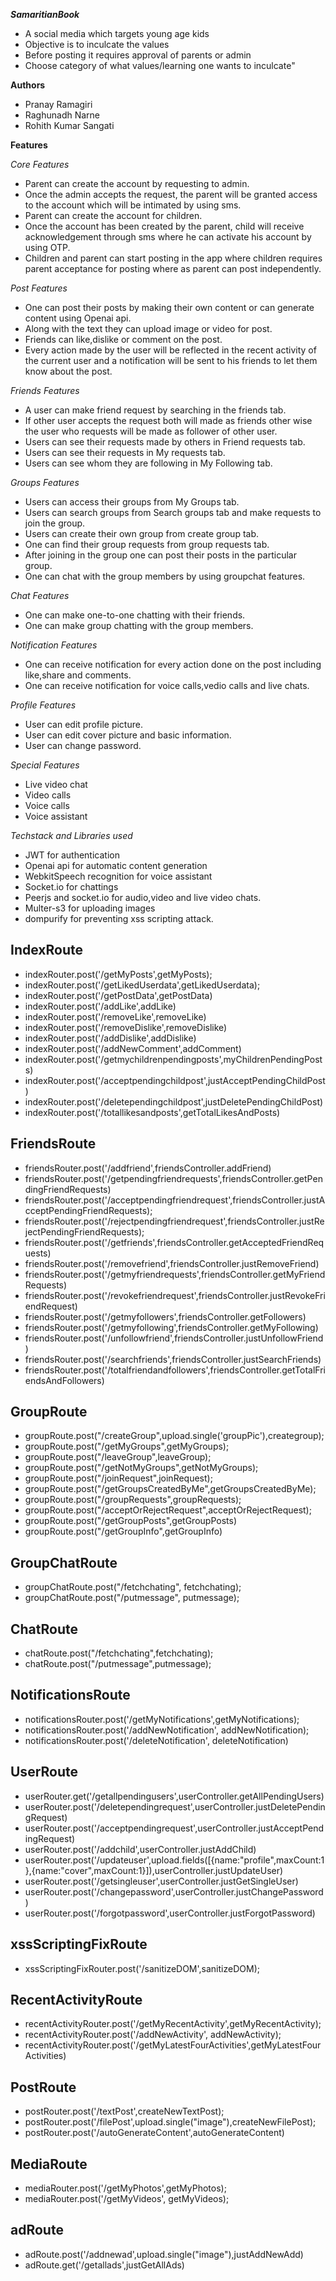 ***SamaritianBook***

- A social media which targets young age kids
- Objective is to inculcate the values
- Before posting it requires approval of parents or admin
- Choose category of what values/learning one wants to inculcate"

**Authors**

- Pranay Ramagiri
- Raghunadh Narne
- Rohith Kumar Sangati

**Features**

*Core Features*
- Parent can create the account by requesting to admin.
- Once the admin accepts the request, the parent will be granted access to the account which will be intimated by using sms.
- Parent can create the account for children.
- Once the account has been created by the parent, child will receive acknowledgement through sms where he can activate his account by using OTP.
- Children and parent can start posting in the app where children requires parent acceptance for posting where as parent can post independently.

*Post Features*

- One can post their posts by making their own content or can generate content using Openai api.
- Along with the text they can upload image or video for post.
- Friends can like,dislike or comment on the post.
- Every action made by the user will be reflected in the recent activity of the current user and a notification will be sent to his friends to let them know about the post.

*Friends Features*

- A user can make friend request by searching in the friends tab.
- If other user accepts the request both will made as friends other wise the user who requests will be made as follower of other user.
- Users can see their requests made by others in Friend requests tab.
- Users can see their requests in My requests tab.
- Users can see whom they are following in My Following tab.

*Groups Features*

- Users can access their groups from My Groups tab.
- Users can search groups from Search groups tab and make requests to join the group.
- Users can create their own group from create group tab.
- One can find their group requests from group requests tab.
- After joining in the group one can post their posts in the particular group.
- One can chat with the group members by using groupchat features.

*Chat Features*

- One can make one-to-one chatting with their friends.
- One can make group chatting with the group members.

*Notification Features*

- One can receive notification for every action done on the post including like,share and comments.
- One can receive notification for voice calls,vedio calls and live chats.

*Profile Features*

- User can edit profile picture.
- User can edit cover picture and basic information.
- User can change password.

*Special Features*

- Live video chat
- Video calls
- Voice calls
- Voice assistant

*Techstack and Libraries used*

- JWT for authentication
- Openai api for automatic content generation
- WebkitSpeech recognition for voice assistant
- Socket.io for chattings
- Peerjs and socket.io for audio,video and live video chats.
- Multer-s3 for uploading images
- dompurify for preventing xss scripting attack.




## IndexRoute

* indexRouter.post('/getMyPosts',getMyPosts);
* indexRouter.post('/getLikedUserdata',getLikedUserdata);
* indexRouter.post('/getPostData',getPostData)
* indexRouter.post('/addLike',addLike)
* indexRouter.post('/removeLike',removeLike)
* indexRouter.post('/removeDislike',removeDislike)
* indexRouter.post('/addDislike',addDislike)
* indexRouter.post('/addNewComment',addComment)
* indexRouter.post('/getmychildrenpendingposts',myChildrenPendingPosts)
* indexRouter.post('/acceptpendingchildpost',justAcceptPendingChildPost)
* indexRouter.post('/deletependingchildpost',justDeletePendingChildPost)
* indexRouter.post('/totallikesandposts',getTotalLikesAndPosts)

## FriendsRoute

* friendsRouter.post('/addfriend',friendsController.addFriend)
* friendsRouter.post('/getpendingfriendrequests',friendsController.getPendingFriendRequests)
* friendsRouter.post('/acceptpendingfriendrequest',friendsController.justAcceptPendingFriendRequests);
* friendsRouter.post('/rejectpendingfriendrequest',friendsController.justRejectPendingFriendRequests);
* friendsRouter.post('/getfriends',friendsController.getAcceptedFriendRequests)
* friendsRouter.post('/removefriend',friendsController.justRemoveFriend)
* friendsRouter.post('/getmyfriendrequests',friendsController.getMyFriendRequests)
* friendsRouter.post('/revokefriendrequest',friendsController.justRevokeFriendRequest)
* friendsRouter.post('/getmyfollowers',friendsController.getFollowers)
* friendsRouter.post('/getmyfollowing',friendsController.getMyFollowing)
* friendsRouter.post('/unfollowfriend',friendsController.justUnfollowFriend)
* friendsRouter.post('/searchfriends',friendsController.justSearchFriends)
* friendsRouter.post('/totalfriendandfollowers',friendsController.getTotalFriendsAndFollowers)

## GroupRoute
* groupRoute.post("/createGroup",upload.single('groupPic'),creategroup);
* groupRoute.post("/getMyGroups",getMyGroups);
* groupRoute.post("/leaveGroup",leaveGroup);
* groupRoute.post("/getNotMyGroups",getNotMyGroups);
* groupRoute.post("/joinRequest",joinRequest);
* groupRoute.post("/getGroupsCreatedByMe",getGroupsCreatedByMe);
* groupRoute.post("/groupRequests",groupRequests);
* groupRoute.post("/acceptOrRejectRequest",acceptOrRejectRequest);
* groupRoute.post("/getGroupPosts",getGroupPosts)
* groupRoute.post("/getGroupInfo",getGroupInfo)

## GroupChatRoute
* groupChatRoute.post("/fetchchating", fetchchating);
* groupChatRoute.post("/putmessage", putmessage);

## ChatRoute
* chatRoute.post("/fetchchating",fetchchating);
* chatRoute.post("/putmessage",putmessage);


## NotificationsRoute

* notificationsRouter.post('/getMyNotifications',getMyNotifications);
* notificationsRouter.post('/addNewNotification', addNewNotification);
* notificationsRouter.post('/deleteNotification', deleteNotification)

## UserRoute 
* userRouter.get('/getallpendingusers',userController.getAllPendingUsers)
* userRouter.post('/deletependingrequest',userController.justDeletePendingRequest)
* userRouter.post('/acceptpendingrequest',userController.justAcceptPendingRequest)
* userRouter.post('/addchild',userController.justAddChild)
* userRouter.post('/updateuser',upload.fields([{name:"profile",maxCount:1},{name:"cover",maxCount:1}]),userController.justUpdateUser)
* userRouter.post('/getsingleuser',userController.justGetSingleUser)
* userRouter.post('/changepassword',userController.justChangePassword)
* userRouter.post('/forgotpassword',userController.justForgotPassword)

## xssScriptingFixRoute
* xssScriptingFixRouter.post('/sanitizeDOM',sanitizeDOM);

## RecentActivityRoute

* recentActivityRouter.post('/getMyRecentActivity',getMyRecentActivity);
* recentActivityRouter.post('/addNewActivity', addNewActivity);
* recentActivityRouter.post('/getMyLatestFourActivities',getMyLatestFourActivities)

## PostRoute
* postRouter.post('/textPost',createNewTextPost);
* postRouter.post('/filePost',upload.single("image"),createNewFilePost);
* postRouter.post('/autoGenerateContent',autoGenerateContent)

## MediaRoute
* mediaRouter.post('/getMyPhotos',getMyPhotos);
* mediaRouter.post('/getMyVideos', getMyVideos);

## adRoute

* adRoute.post('/addnewad',upload.single("image"),justAddNewAdd)
* adRoute.get('/getallads',justGetAllAds)


